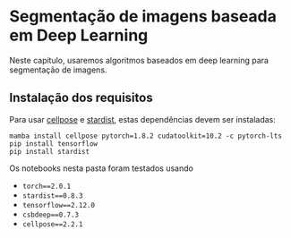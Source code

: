 # Segmentação de imagens baseada em Deep Learning

Neste capítulo, usaremos algoritmos baseados em deep learning para segmentação de imagens.

## Instalação dos requisitos

Para usar [cellpose](https://cellpose.readthedocs.io/) e [stardist](https://github.com/stardist/stardist), estas dependências devem ser instaladas:

```
mamba install cellpose pytorch=1.8.2 cudatoolkit=10.2 -c pytorch-lts
pip install tensorflow
pip install stardist
```

Os notebooks nesta pasta foram testados usando
* `torch==2.0.1`
* `stardist==0.8.3`
* `tensorflow==2.12.0`
* `csbdeep==0.7.3`
* `cellpose==2.2.1`